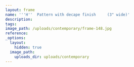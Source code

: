 ```yaml
---
layout: frame
name: '''H''  Pattern with decape finish     (3" wide)'
description:
tags:
image_path: /uploads/contemporary/frame-148.jpg
reference:
_options:
  layout:
    hidden: true
  image_path:
    uploads_dir: uploads/contemporary
---
```

